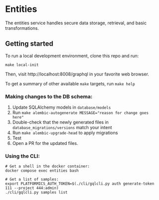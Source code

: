# Entities
The entities service handles secure data storage, retrieval, and basic transformations.


## Getting started
To run a local development environment, clone this repo and run:

```
make local-init
```

Then, visit http://localhost:8008/graphql in your favorite web browser.

To get a summary of other available `make` targets, run `make help`

### Making changes to the DB schema:

1. Update SQLAlchemy models in `database/models`
2. Run `make alembic-autogenerate MESSAGE="reason for change goes here"`
3. Double-check that the newly generated files in `database_migrations/versions` match your intent
4. Run `make alembic-upgrade-head` to apply migrations
5. Test
6. Open a PR for the updated files.

### Using the CLI:
```
# Get a shell in the docker container:
docker compose exec entities bash

# Get a list of samples:
export PLATFORMICS_AUTH_TOKEN=$(./cli/gqlcli.py auth generate-token 111 --project 444:admin)
./cli/gqlcli.py samples list
```

